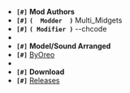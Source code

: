 <div align="right">
  <img heigth="30px" width="auto" src="">
</div>

* **`[#]`** **Mod Authors**
* **`[#]`** **`(  Modder  )`** Multi_Midgets
* **`[#]`** **`( Modifier )`** --chcode
* 
* **`[#]`** **Model/Sound Arranged**
* **`[#]`** [ByOreo](https://github.com/byoreo/)
* 
* **`[#]`** **Download**
* **`[#]`** [Releases](https://github.com/qberkdc/zombie_swarm/releases)

<div align="center">
  <img heigth="50px" width="auto" src="">
</div>
